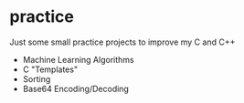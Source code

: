 # practice
Just some small practice projects to improve my C and C++

* Machine Learning Algorithms
* C "Templates"
* Sorting
* Base64 Encoding/Decoding